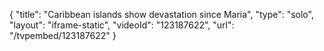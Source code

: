 {
    "title": "Caribbean islands show devastation since Maria",
    "type": "solo",
    "layout": "iframe-static",
    "videoId": "123187622",
    "url": "\/tvpembed\/123187622"
}